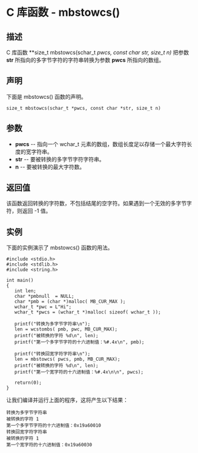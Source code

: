 
# C 库函数 - mbstowcs()

  

## 描述

C 库函数 **size_t mbstowcs(schar_t *pwcs, const char *str, size_t n)** 把参数 **str** 所指向的多字节字符的字符串转换为参数 **pwcs** 所指向的数组。

## 声明

下面是 mbstowcs() 函数的声明。

```
size_t mbstowcs(schar_t *pwcs, const char *str, size_t n)

```

## 参数

*   **pwcs** -- 指向一个 wchar_t 元素的数组，数组长度足以存储一个最大字符长度的宽字符串。
*   **str** -- 要被转换的多字节字符字符串。
*   **n** -- 要被转换的最大字符数。

## 返回值

该函数返回转换的字符数，不包括结尾的空字符。如果遇到一个无效的多字节字符，则返回 -1 值。

## 实例

下面的实例演示了 mbstowcs() 函数的用法。

```
#include <stdio.h>
#include <stdlib.h>
#include <string.h>

int main()
{
   int len;
   char *pmbnull  = NULL;
   char *pmb = (char *)malloc( MB_CUR_MAX );
   wchar_t *pwc = L"Hi";
   wchar_t *pwcs = (wchar_t *)malloc( sizeof( wchar_t ));

   printf("转换为多字节字符串\n");
   len = wcstombs( pmb, pwc, MB_CUR_MAX);
   printf("被转换的字符 %d\n", len);
   printf("第一个多字节字符的十六进制值：%#.4x\n", pmb);

   printf("转换回宽字符字符串\n");
   len = mbstowcs( pwcs, pmb, MB_CUR_MAX);
   printf("被转换的字符 %d\n", len);
   printf("第一个宽字符的十六进制值：%#.4x\n\n", pwcs);

   return(0);
}

```

让我们编译并运行上面的程序，这将产生以下结果：

```
转换为多字节字符串
被转换的字符 1
第一个多字节字符的十六进制值：0x19a60010
转换回宽字符字符串
被转换的字符 1
第一个宽字符的十六进制值：0x19a60030

```

  

